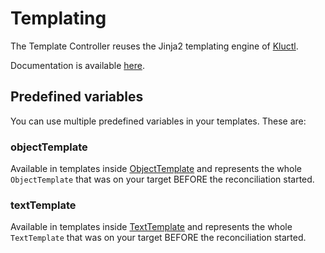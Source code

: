 <!-- This comment is uncommented when auto-synced to www-kluctl.io

---
title: Templating
description: Templating documentation.
weight: 30
---
-->

# Templating

The Template Controller reuses the Jinja2 templating engine of [Kluctl](https://kluctl.io).

Documentation is available [here](https://kluctl.io/docs/kluctl/templating/).

## Predefined variables

You can use multiple predefined variables in your templates. These are:

### objectTemplate

Available in templates inside [ObjectTemplate](./spec/v1alpha1/objecttemplate.md) and represents the whole
`ObjectTemplate` that was on your target BEFORE the reconciliation started.

### textTemplate

Available in templates inside [TextTemplate](./spec/v1alpha1/texttemplate.md) and represents the whole
`TextTemplate` that was on your target BEFORE the reconciliation started.
